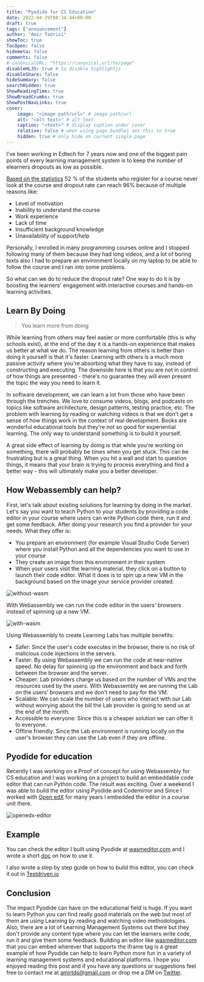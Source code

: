 ```yaml
---
title: "Pyodide for CS Education"
date: 2022-04-29T08:34:44+00:00
draft: true
tags: ["announcement"]
author: "Amir Tadrisi"
showToc: true
TocOpen: false
hidemeta: false
comments: false
# canonicalURL: "https://canonical.url/to/page"
disableHLJS: true # to disable highlightjs
disableShare: false
hideSummary: false
searchHidden: true
ShowReadingTime: true
ShowBreadCrumbs: true
ShowPostNavLinks: true
cover:
    image: "<image path/url>" # image path/url
    alt: "<alt text>" # alt text
    caption: "<text>" # display caption under cover
    relative: false # when using page bundles set this to true
    hidden: true # only hide on current single page
---
```



I've been working in Edtech for 7 years now and one of the biggest pain points of every learning management system is to keep the number of elearners dropouts as low as possible.

[Based on the statistics](https://www.researchgate.net/publication/330316898_The_MOOC_pivot) 52 % of the students who register for a course never look at the course and dropout rate can reach 96% because of multiple reasons like:
- Level of motivation
- Inability to understand the course
- Work experience
- Lack of time
- Insufficient background knowledge
- Unavailability of support/help 

Personally, I enrolled in many programming courses online and I stopped following many of them because they had long videos, and a lot of boring texts also I had to prepare an environment locally on my laptop to be able to follow the course and I ran into some problems.

So what can we do to reduce the dropout rate? One way to do it is by boosting the learners' engagement with interactive courses and hands-on learning activities.

## Learn By Doing

> You learn more from doing 

While learning from others may feel easier or more comfortable (this is why schools exist), at the end of the day it is a hands-on experience that makes us better at what we do. The reason learning from others is better than doing it yourself is that it's faster. Learning with others is a much more passive activity where you're absorbing what they have to say, instead of constructing and executing. The downside here is that you are not in control of how things are presented - there's no guarantee they will even present the topic the way you need to learn it.

In software development, we can learn a lot from those who have been through the trenches. We love to consume videos, blogs, and podcasts on topics like software architecture, design patterns, testing practice, etc. The problem with learning by reading or watching videos is that we don't get a sense of how things work in the context of real development. Books are wonderful educational tools but they're not so good for experiential learning. The only way to understand something is to build it yourself.

A great side effect of learning by doing is that while you're working on something, there will probably be times when you get stuck. This can be frustrating but is a great thing. When you hit a wall and start to question things, it means that your brain is trying to process everything and find a better way - this will ultimately make you a better developer.


## How Webassembly can help?

First, let's talk about existing solutions for learning by doing in the market. Let's say you want to teach Python to your students by providing a code editor in your course where users can write Python code there, run it and get some feedback. After doing your research you find a provider for your needs. What they offer is:
- You prepare an environment (for example Visual Studio Code Server) where you install Python and all the dependencies you want to use in your course
- They create an image from this environment in their system
- When your users visit the learning material, they click on a button to launch their code editor. What it does is to spin up a new VM in the background based on the image your service provider created.

![without-wasm](https://1641270454-files.gitbook.io/~/files/v0/b/gitbook-x-prod.appspot.com/o/spaces%2FQ8tEFREQxsT5hL9zOsp1%2Fuploads%2FoSxBmxQbv7HOI2UPEOFS%2FIMG_0016.jpg?alt=media&token=32a93f60-903a-45a6-9ad4-d0fe4c65af69)

With Webassembly we can run the code editor in the users' browsers instead of spinning up a new VM.

![with-wasm](https://1641270454-files.gitbook.io/~/files/v0/b/gitbook-x-prod.appspot.com/o/spaces%2FQ8tEFREQxsT5hL9zOsp1%2Fuploads%2FhakGirDsDN0UCORRvZjU%2FIMG_0017.jpg?alt=media&token=f363038c-c3c0-4342-a0e5-b00f6bdd6f69)

Using Webassembly to create Learning Labs has multiple benefits:

- Safer: Since the user's code executes in the browser, there is no risk of malicious code injections in the servers.
- Faster: By using Webassembly we can run the code at near-native speed. No delay for spinning up the environment and back and forth between the browser and the server.
- Cheaper: Lab providers charge us based on the number of VMs and the resources used by the users. With Webassembly we are running the Lab on the users' browsers and we don't need to pay for the VM.
- Scalable: We can scale the number of users who interact with our Lab without worrying about the bill the Lab provider is going to send us at the end of the month.
- Accessible to everyone: Since this is a cheaper solution we can offer it to everyone.
- Offline friendly: Since the Lab environment is running locally on the user's browser they can use the Lab even if they are offline.

## Pyodide for education

Recently I was working on a Proof of concept for using Webassembly for CS education and I was working on a project to build an embeddable code editor that can run Python code.
The result was exciting. Over a weekend I was able to build the editor using Pyodide and Codemirror and  Since I worked with [Open edX](open.edx.org) for many years I embedded the editor in a course unit there.

![openedx-editor](https://media.giphy.com/media/JC4XeEu3DtLRakCvVv/giphy.gif)

## Example

You can check the editor I built using Pyodide at [wasmeditor.com](https://wasmeditor.com) and I wrote a short [doc](https://wasmeditor.com/docs) on how to use it.

I also wrote a step by step guide on how to build this editor, you can check it out in [Testdriven.io](https://testdriven.io/blog/python-webassembly/)

## Conclusion

The impact Pyodide can have on the educational field is huge. If you want to learn Python you can find really good materials on the web but most of them are using Learning by reading and watching video methodologies.
Also, there are a lot of Learning Management Systems out there but they don't provide any content type where you can let the learners write code, run it and give them some feedback.
Building an editor like [wasmeditor.com](https://wasmeditor.com) that you can embed wherever that supports the iframe tag is a great example of how Pyodide can help to learn Python more fun in a variety of learning management systems and educational platforms.
I hope you enjoyed reading this post and if you have any questions or suggestions feel free to contact me at [amirtds@gmail.com](mailto:amirtds@gmail.com) or drop me a DM on [Twitter](https://twitter.com/amirtds).